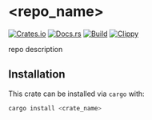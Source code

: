 # <repo_name>
[![Crates.io](https://img.shields.io/crates/v/<crate_name>)](https://crates.io/crates/<crate_name>) 
[![Docs.rs](https://docs.rs/<crate_name>/badge.svg)](https://docs.rs/<crate_name>) 
[![Build](https://github.com/Ewpratten/<repo_name>/actions/workflows/build.yml/badge.svg)](https://github.com/Ewpratten/<repo_name>/actions/workflows/build.yml)
[![Clippy](https://github.com/Ewpratten/<repo_name>/actions/workflows/clippy.yml/badge.svg)](https://github.com/Ewpratten/<repo_name>/actions/workflows/clippy.yml)


repo description

## Installation

This crate can be installed via `cargo` with:

```sh
cargo install <crate_name>
```
